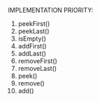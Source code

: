 IMPLEMENTATION PRIORITY:

1. peekFirst()
2. peekLast()
3. isEmpty()
4. addFirst()
5. addLast()
6. removeFirst()
7. removeLast()
8. peek()
9. remove()
10. add() 